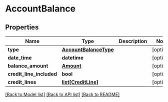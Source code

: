 # AccountBalance

## Properties
Name | Type | Description | Notes
------------ | ------------- | ------------- | -------------
**type** | [**AccountBalanceType**](AccountBalanceType.md) |  | [optional] 
**date_time** | **datetime** |  | [optional] 
**balance_amount** | [**Amount**](Amount.md) |  | [optional] 
**credit_line_included** | **bool** |  | [optional] 
**credit_lines** | [**list[CreditLine]**](CreditLine.md) |  | [optional] 

[[Back to Model list]](../README.md#documentation-for-models) [[Back to API list]](../README.md#documentation-for-api-endpoints) [[Back to README]](../README.md)



